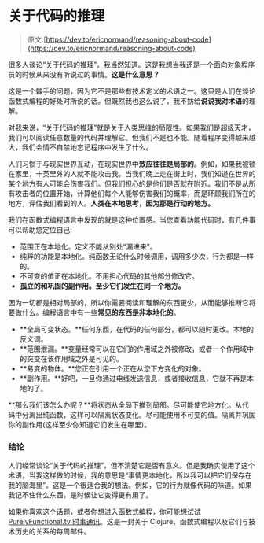 # 关于代码的推理

> 原文:[https://dev.to/ericnormand/reasoning-about-code](https://dev.to/ericnormand/reasoning-about-code)

很多人谈论“关于代码的推理”。我当然知道。这是我想当我还是一个面向对象程序员的时候从来没有听说过的事情。**这是什么意思？**

这是一个棘手的问题，因为它不是那些有技术定义的术语之一。这只是人们在谈论函数式编程的好处时所说的话。但既然我也这么说了，我不妨给**说说我对术语**的理解。

对我来说，“关于代码的推理”就是关于人类思维的局限性。如果我们是超级天才，我们可以阅读任意数量的代码并理解它。但我们不是也不能。随着程序变得越来越大，我们会情不自禁地忘记程序中发生了什么。

人们习惯于与现实世界互动，在现实世界中**效应往往是局部的**。例如，如果我被锁在家里，十英里外的人就不能攻击我。当我们晚上走在街上时，我们知道在世界的某个地方有人可能会伤害我们。但我们担心的是他们是否就在附近。我们不是从所有攻击者的位置开始，计算他们每个人能够伤害我们的概率，而是环顾我们所在的地方，评估我们看到的人。**人类在本地思考，因为那是行动的地方。**

我们在函数式编程语言中发现的就是这种位置感。当您查看功能代码时，有几件事可以帮助您定位自己:

*   范围正在本地化。定义不能从别处“漏进来”。
*   纯粹的功能是本地化。纯函数无论什么时候调用，调用多少次，行为都是一样的。
*   不可变的值正在本地化。不用担心代码的其他部分修改它。
*   **孤立的和巩固的副作用。至少它们发生在同一个地方。**

因为一切都是相对局部的，所以你需要阅读和理解的东西更少，从而能够推断它将要做什么。编程语言中有一些**常见的东西是非本地化的**。

*   **全局可变状态。**任何东西，在代码的任何部分，都可以随时更改。本地的反义词。
*   **范围泄漏。**变量经常可以在它们的作用域之外被修改，或者一个作用域中的突变在该作用域之外是可见的。
*   **易变的物体。**您正在引用一个正在从您下方变化的对象。
*   **副作用。**好吧，一旦你通过电线发送信息，或者接收信息，它就不再是本地的了。

**那么我们该怎么办呢？**将状态从全局下推到局部。尽可能使它地方化。从代码中分离出纯函数，这样可以隔离状态变化。尽可能使用不可变的值。隔离并巩固你的副作用(这样至少你知道它们发生在哪里)。

### [](#conclusions)结论

人们经常谈论“关于代码的推理”，但不清楚它是否有意义。但是我确实使用了这个术语，当我这样做的时候，我的意思是“事情更本地化，所以我可以把它们保存在我的脑海里”。这是一个很适合我的想法。例如，它的行为就像代码的味道。如果我记不住什么东西，是时候让它变得更有用了。

如果你喜欢这个话题，或者你想进入函数式编程，你可能想试试 [PurelyFunctional.tv 时事通讯](https://purelyfunctional.tv/newsletter/)。这是一封关于 Clojure、函数式编程以及它们与技术历史的关系的每周邮件。